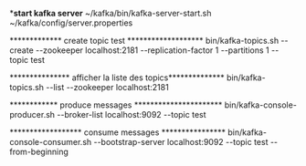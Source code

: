 
***************start kafka server**************
~/kafka/bin/kafka-server-start.sh ~/kafka/config/server.properties

************* create topic test *******************
bin/kafka-topics.sh --create --zookeeper localhost:2181 --replication-factor 1 --partitions 1 --topic test

*************** afficher la liste des topics**************
bin/kafka-topics.sh --list --zookeeper localhost:2181

************ produce messages ********************** 
bin/kafka-console-producer.sh --broker-list localhost:9092 --topic test

****************** consume messages ****************
bin/kafka-console-consumer.sh --bootstrap-server localhost:9092 --topic test --from-beginning


